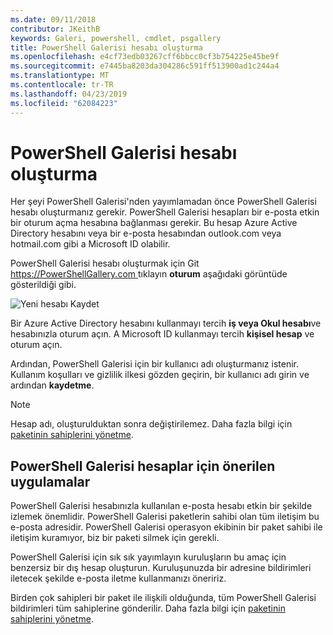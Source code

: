 ```yaml
---
ms.date: 09/11/2018
contributor: JKeithB
keywords: Galeri, powershell, cmdlet, psgallery
title: PowerShell Galerisi hesabı oluşturma
ms.openlocfilehash: e4cf73edb03267cff6bbcc0cf3b754225e45be9f
ms.sourcegitcommit: e7445ba8203da304286c591ff513900ad1c244a4
ms.translationtype: MT
ms.contentlocale: tr-TR
ms.lasthandoff: 04/23/2019
ms.locfileid: "62084223"
---
```

# <a name="creating-a-powershell-gallery-account"></a>PowerShell Galerisi hesabı oluşturma

Her şeyi PowerShell Galerisi'nden yayımlamadan önce PowerShell Galerisi hesabı oluşturmanız gerekir.
PowerShell Galerisi hesapları bir e-posta etkin bir oturum açma hesabına bağlanması gerekir. Bu hesap Azure Active Directory hesabını veya bir e-posta hesabından outlook.com veya hotmail.com gibi a Microsoft ID olabilir.

PowerShell Galerisi hesabı oluşturmak için Git [ https://PowerShellGallery.com ](https://PowerShellGallery.com) tıklayın **oturum** aşağıdaki görüntüde gösterildiği gibi.

![Yeni hesabı Kaydet](../../Images/CreateAccount-Register.png)

Bir Azure Active Directory hesabını kullanmayı tercih **iş veya Okul hesabı**ve hesabınızla oturum açın. A Microsoft ID kullanmayı tercih **kişisel hesap** ve oturum açın.

Ardından, PowerShell Galerisi için bir kullanıcı adı oluşturmanız istenir. Kullanım koşulları ve gizlilik ilkesi gözden geçirin, bir kullanıcı adı girin ve ardından **kaydetme**.

> [!NOTE]
> Hesap adı, oluşturulduktan sonra değiştirilemez. Daha fazla bilgi için [paketinin sahiplerini yönetme](managing-package-owners.md).

## <a name="recommended-practices-for-powershell-gallery-accounts"></a>PowerShell Galerisi hesaplar için önerilen uygulamalar

PowerShell Galerisi hesabınızla kullanılan e-posta hesabı etkin bir şekilde izlemek önemlidir. PowerShell Galerisi paketlerin sahibi olan tüm iletişim bu e-posta adresidir. PowerShell Galerisi operasyon ekibinin bir paket sahibi ile iletişim kuramıyor, biz bir paketi silmek için gerekli.

PowerShell Galerisi için sık sık yayımlayın kuruluşların bu amaç için benzersiz bir dış hesap oluşturun. Kuruluşunuzda bir adresine bildirimleri iletecek şekilde e-posta iletme kullanmanızı öneririz.

Birden çok sahipleri bir paket ile ilişkili olduğunda, tüm PowerShell Galerisi bildirimleri tüm sahiplerine gönderilir. Daha fazla bilgi için [paketinin sahiplerini yönetme](managing-package-owners.md).
